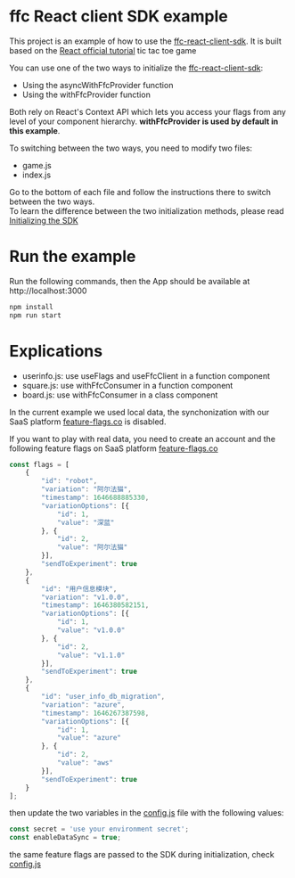 # ffc React client SDK example
This project is an example of how to use the [ffc-react-client-sdk](https://github.com/feature-flags-co/ffc-react-client-sdk).
It is built based on the [React official tutorial](https://reactjs.org/tutorial/tutorial.html) tic tac toe game


You can use one of the two ways to initialize the [ffc-react-client-sdk](https://github.com/feature-flags-co/ffc-react-client-sdk):

- Using the asyncWithFfcProvider function
- Using the withFfcProvider function

Both rely on React's Context API which lets you access your flags from any level of your component hierarchy. **withFfcProvider is used by default in this example**.

To switching between the two ways, you need to modify two files:

- game.js
- index.js

Go to the bottom of each file and follow the instructions there to switch between the two ways.  
To learn the difference between the two initialization methods, please read [Initializing the SDK](https://github.com/feature-flags-co/ffc-react-client-sdk#initializing-the-sdk)

# Run the example
Run the following commands, then the App should be available at http://localhost:3000

```bash
npm install
npm run start
```

# Explications

- userinfo.js: use useFlags and useFfcClient in a function component
- square.js: use withFfcConsumer in a function component
- board.js: use withFfcConsumer in a class component

In the current example we used local data, the synchonization with our SaaS platform [feature-flags.co](https://portal.feature-flags.co/) is disabled. 

If you want to play with real data, you need to create an account and the following feature flags on SaaS platform [feature-flags.co](https://portal.feature-flags.co/)

```javascript
const flags = [
    {
        "id": "robot",
        "variation": "阿尔法猫",
        "timestamp": 1646688885330,
        "variationOptions": [{
            "id": 1,
            "value": "深蓝"
        }, {
            "id": 2,
            "value": "阿尔法猫"
        }],
        "sendToExperiment": true
    },
    {
        "id": "用户信息模块",
        "variation": "v1.0.0",
        "timestamp": 1646380582151,
        "variationOptions": [{
            "id": 1,
            "value": "v1.0.0"
        }, {
            "id": 2,
            "value": "v1.1.0"
        }],
        "sendToExperiment": true
    },
    {
        "id": "user_info_db_migration",
        "variation": "azure",
        "timestamp": 1646267387598,
        "variationOptions": [{
            "id": 1,
            "value": "azure"
        }, {
            "id": 2,
            "value": "aws"
        }],
        "sendToExperiment": true
    }
];
```
then update the two variables in the [config.js](./src/board.js) file with the following values:

```javascript
const secret = 'use your environment secret';
const enableDataSync = true;
```

the same feature flags are passed to the SDK during initialization, check [config.js](./src/board.js)
